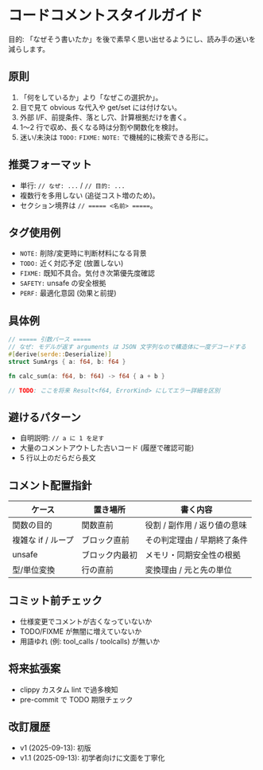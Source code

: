 # コードコメントスタイルガイド

目的: 「なぜそう書いたか」を後で素早く思い出せるようにし、読み手の迷いを減らします。

## 原則

1. 「何をしているか」より「なぜこの選択か」。
2. 目で見て obvious な代入や get/set には付けない。
3. 外部 I/F、前提条件、落とし穴、計算根拠だけを書く。 
4. 1〜2 行で収め、長くなる時は分割や関数化を検討。
5. 迷い/未決は `TODO:` `FIXME:` `NOTE:` で機械的に検索できる形に。

## 推奨フォーマット

- 単行: `// なぜ: ...` / `// 目的: ...`
- 複数行を多用しない (追従コスト増のため)。
- セクション境界は `// ===== <名前> =====`。

## タグ使用例

- `NOTE:` 削除/変更時に判断材料になる背景
- `TODO:` 近く対応予定 (放置しない)
- `FIXME:` 既知不具合。気付き次第優先度確認
- `SAFETY:` unsafe の安全根拠
- `PERF:` 最適化意図 (効果と前提)

## 具体例

```rust
// ===== 引数パース =====
// なぜ: モデルが返す arguments は JSON 文字列なので構造体に一度デコードする
#[derive(serde::Deserialize)]
struct SumArgs { a: f64, b: f64 }

fn calc_sum(a: f64, b: f64) -> f64 { a + b }

// TODO: ここを将来 Result<f64, ErrorKind> にしてエラー詳細を区別
```

## 避けるパターン

- 自明説明: `// a に 1 を足す`
- 大量のコメントアウトした古いコード (履歴で確認可能)
- 5 行以上のだらだら長文

## コメント配置指針

| ケース             | 置き場所       | 書く内容                      |
| ------------------ | ------------- | ----------------------------- |
| 関数の目的         | 関数直前       | 役割 / 副作用 / 返り値の意味   |
| 複雑な if / ループ | ブロック直前   | その判定理由 / 早期終了条件    |
| unsafe             | ブロック内最初 | メモリ・同期安全性の根拠       |
| 型/単位変換        | 行の直前       | 変換理由 / 元と先の単位        |

## コミット前チェック

- 仕様変更でコメントが古くなっていないか
- TODO/FIXME が無闇に増えていないか
- 用語ゆれ (例: tool_calls / toolcalls) が無いか

## 将来拡張案

- clippy カスタム lint で過多検知
- pre-commit で TODO 期限チェック

## 改訂履歴

- v1 (2025-09-13): 初版
- v1.1 (2025-09-13): 初学者向けに文面を丁寧化
